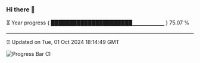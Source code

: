 ### Hi there 👋

⏳ Year progress { ██████████████████████▁▁▁▁▁▁▁▁ } 75.07 %

---

⏰ Updated on Tue, 01 Oct 2024 18:14:49 GMT

![Progress Bar CI](https://github.com/code-lakshay/GitHub-Actions-Demo/workflows/Progress%20Bar%20CI/badge.svg)
